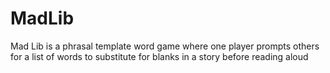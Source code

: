 # MadLib
Mad Lib is a phrasal template word game where one player prompts others for a list of words to substitute for blanks in a story before reading aloud
